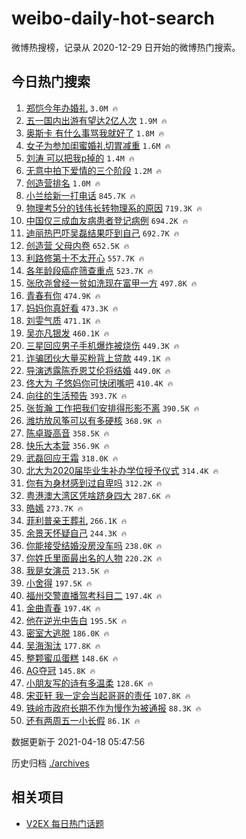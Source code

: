 # weibo-daily-hot-search

微博热搜榜，记录从 2020-12-29 日开始的微博热门搜索。

## 今日热门搜索

<!-- BEGIN -->

1. [郑恺今年办婚礼](https://s.weibo.com/weibo?q=%E9%83%91%E6%81%BA%E4%BB%8A%E5%B9%B4%E5%8A%9E%E5%A9%9A%E7%A4%BC&Refer=top) `3.0M 🔥`
1. [五一国内出游有望达2亿人次](https://s.weibo.com/weibo?q=%23%E4%BA%94%E4%B8%80%E5%9B%BD%E5%86%85%E5%87%BA%E6%B8%B8%E6%9C%89%E6%9C%9B%E8%BE%BE2%E4%BA%BF%E4%BA%BA%E6%AC%A1%23&Refer=top) `1.9M 🔥`
1. [奥斯卡 有什么事骂我就好了](https://s.weibo.com/weibo?q=%E5%A5%A5%E6%96%AF%E5%8D%A1%20%E6%9C%89%E4%BB%80%E4%B9%88%E4%BA%8B%E9%AA%82%E6%88%91%E5%B0%B1%E5%A5%BD%E4%BA%86&Refer=top) `1.8M 🔥`
1. [女子为参加闺蜜婚礼切胃减重](https://s.weibo.com/weibo?q=%23%E5%A5%B3%E5%AD%90%E4%B8%BA%E5%8F%82%E5%8A%A0%E9%97%BA%E8%9C%9C%E5%A9%9A%E7%A4%BC%E5%88%87%E8%83%83%E5%87%8F%E9%87%8D%23&Refer=top) `1.6M 🔥`
1. [刘涛 可以把我p掉的](https://s.weibo.com/weibo?q=%E5%88%98%E6%B6%9B%20%E5%8F%AF%E4%BB%A5%E6%8A%8A%E6%88%91p%E6%8E%89%E7%9A%84&Refer=top) `1.4M 🔥`
1. [无意中拍下爱情的三个阶段](https://s.weibo.com/weibo?q=%23%E6%97%A0%E6%84%8F%E4%B8%AD%E6%8B%8D%E4%B8%8B%E7%88%B1%E6%83%85%E7%9A%84%E4%B8%89%E4%B8%AA%E9%98%B6%E6%AE%B5%23&Refer=top) `1.2M 🔥`
1. [创造营排名](https://s.weibo.com/weibo?q=%E5%88%9B%E9%80%A0%E8%90%A5%E6%8E%92%E5%90%8D&Refer=top) `1.0M 🔥`
1. [小兰给新一打电话](https://s.weibo.com/weibo?q=%23%E5%B0%8F%E5%85%B0%E7%BB%99%E6%96%B0%E4%B8%80%E6%89%93%E7%94%B5%E8%AF%9D%23&Refer=top) `845.7K 🔥`
1. [物理考5分的钱伟长转物理系的原因](https://s.weibo.com/weibo?q=%23%E7%89%A9%E7%90%86%E8%80%835%E5%88%86%E7%9A%84%E9%92%B1%E4%BC%9F%E9%95%BF%E8%BD%AC%E7%89%A9%E7%90%86%E7%B3%BB%E7%9A%84%E5%8E%9F%E5%9B%A0%23&Refer=top) `719.3K 🔥`
1. [中国仅三成血友病患者登记病例](https://s.weibo.com/weibo?q=%23%E4%B8%AD%E5%9B%BD%E4%BB%85%E4%B8%89%E6%88%90%E8%A1%80%E5%8F%8B%E7%97%85%E6%82%A3%E8%80%85%E7%99%BB%E8%AE%B0%E7%97%85%E4%BE%8B%23&Refer=top) `694.2K 🔥`
1. [迪丽热巴吓吴磊结果吓到自己](https://s.weibo.com/weibo?q=%23%E8%BF%AA%E4%B8%BD%E7%83%AD%E5%B7%B4%E5%90%93%E5%90%B4%E7%A3%8A%E7%BB%93%E6%9E%9C%E5%90%93%E5%88%B0%E8%87%AA%E5%B7%B1%23&Refer=top) `692.7K 🔥`
1. [创造营 父母内卷](https://s.weibo.com/weibo?q=%E5%88%9B%E9%80%A0%E8%90%A5%20%E7%88%B6%E6%AF%8D%E5%86%85%E5%8D%B7&Refer=top) `652.5K 🔥`
1. [利路修第十不太开心](https://s.weibo.com/weibo?q=%23%E5%88%A9%E8%B7%AF%E4%BF%AE%E7%AC%AC%E5%8D%81%E4%B8%8D%E5%A4%AA%E5%BC%80%E5%BF%83%23&Refer=top) `557.7K 🔥`
1. [各年龄段癌症筛查重点](https://s.weibo.com/weibo?q=%23%E5%90%84%E5%B9%B4%E9%BE%84%E6%AE%B5%E7%99%8C%E7%97%87%E7%AD%9B%E6%9F%A5%E9%87%8D%E7%82%B9%23&Refer=top) `523.7K 🔥`
1. [张欣尧曾经一贫如洗现在富甲一方](https://s.weibo.com/weibo?q=%23%E5%BC%A0%E6%AC%A3%E5%B0%A7%E6%9B%BE%E7%BB%8F%E4%B8%80%E8%B4%AB%E5%A6%82%E6%B4%97%E7%8E%B0%E5%9C%A8%E5%AF%8C%E7%94%B2%E4%B8%80%E6%96%B9%23&Refer=top) `497.8K 🔥`
1. [青春有你](https://s.weibo.com/weibo?q=%E9%9D%92%E6%98%A5%E6%9C%89%E4%BD%A0&Refer=top) `474.9K 🔥`
1. [妈妈你真好看](https://s.weibo.com/weibo?q=%E5%A6%88%E5%A6%88%E4%BD%A0%E7%9C%9F%E5%A5%BD%E7%9C%8B&Refer=top) `473.3K 🔥`
1. [刘雯气质](https://s.weibo.com/weibo?q=%23%E5%88%98%E9%9B%AF%E6%B0%94%E8%B4%A8%23&Refer=top) `471.1K 🔥`
1. [吴亦凡银发](https://s.weibo.com/weibo?q=%E5%90%B4%E4%BA%A6%E5%87%A1%E9%93%B6%E5%8F%91&Refer=top) `460.1K 🔥`
1. [三星回应男子手机爆炸被烧伤](https://s.weibo.com/weibo?q=%E4%B8%89%E6%98%9F%E5%9B%9E%E5%BA%94%E7%94%B7%E5%AD%90%E6%89%8B%E6%9C%BA%E7%88%86%E7%82%B8%E8%A2%AB%E7%83%A7%E4%BC%A4&Refer=top) `449.3K 🔥`
1. [诈骗团伙大量买粉背上贷款](https://s.weibo.com/weibo?q=%23%E8%AF%88%E9%AA%97%E5%9B%A2%E4%BC%99%E5%A4%A7%E9%87%8F%E4%B9%B0%E7%B2%89%E8%83%8C%E4%B8%8A%E8%B4%B7%E6%AC%BE%23&Refer=top) `449.1K 🔥`
1. [导演透露陈乔恩艾伦将结婚](https://s.weibo.com/weibo?q=%23%E5%AF%BC%E6%BC%94%E9%80%8F%E9%9C%B2%E9%99%88%E4%B9%94%E6%81%A9%E8%89%BE%E4%BC%A6%E5%B0%86%E7%BB%93%E5%A9%9A%23&Refer=top) `449.0K 🔥`
1. [佟大为 子悠妈你可快闭嘴吧](https://s.weibo.com/weibo?q=%E4%BD%9F%E5%A4%A7%E4%B8%BA%20%E5%AD%90%E6%82%A0%E5%A6%88%E4%BD%A0%E5%8F%AF%E5%BF%AB%E9%97%AD%E5%98%B4%E5%90%A7&Refer=top) `410.4K 🔥`
1. [向往的生活预告](https://s.weibo.com/weibo?q=%E5%90%91%E5%BE%80%E7%9A%84%E7%94%9F%E6%B4%BB%E9%A2%84%E5%91%8A&Refer=top) `393.7K 🔥`
1. [张哲瀚 工作把我们安排得形影不离](https://s.weibo.com/weibo?q=%E5%BC%A0%E5%93%B2%E7%80%9A%20%E5%B7%A5%E4%BD%9C%E6%8A%8A%E6%88%91%E4%BB%AC%E5%AE%89%E6%8E%92%E5%BE%97%E5%BD%A2%E5%BD%B1%E4%B8%8D%E7%A6%BB&Refer=top) `390.5K 🔥`
1. [潍坊放风筝可以有多硬核](https://s.weibo.com/weibo?q=%23%E6%BD%8D%E5%9D%8A%E6%94%BE%E9%A3%8E%E7%AD%9D%E5%8F%AF%E4%BB%A5%E6%9C%89%E5%A4%9A%E7%A1%AC%E6%A0%B8%23&Refer=top) `368.9K 🔥`
1. [陈卓璇高音](https://s.weibo.com/weibo?q=%E9%99%88%E5%8D%93%E7%92%87%E9%AB%98%E9%9F%B3&Refer=top) `358.5K 🔥`
1. [快乐大本营](https://s.weibo.com/weibo?q=%E5%BF%AB%E4%B9%90%E5%A4%A7%E6%9C%AC%E8%90%A5&Refer=top) `356.9K 🔥`
1. [武磊回应王霜](https://s.weibo.com/weibo?q=%E6%AD%A6%E7%A3%8A%E5%9B%9E%E5%BA%94%E7%8E%8B%E9%9C%9C&Refer=top) `318.0K 🔥`
1. [北大为2020届毕业生补办学位授予仪式](https://s.weibo.com/weibo?q=%23%E5%8C%97%E5%A4%A7%E4%B8%BA2020%E5%B1%8A%E6%AF%95%E4%B8%9A%E7%94%9F%E8%A1%A5%E5%8A%9E%E5%AD%A6%E4%BD%8D%E6%8E%88%E4%BA%88%E4%BB%AA%E5%BC%8F%23&Refer=top) `314.4K 🔥`
1. [你有为身材感到过自卑吗](https://s.weibo.com/weibo?q=%23%E4%BD%A0%E6%9C%89%E4%B8%BA%E8%BA%AB%E6%9D%90%E6%84%9F%E5%88%B0%E8%BF%87%E8%87%AA%E5%8D%91%E5%90%97%23&Refer=top) `312.2K 🔥`
1. [粤港澳大湾区凭啥跻身四大](https://s.weibo.com/weibo?q=%E7%B2%A4%E6%B8%AF%E6%BE%B3%E5%A4%A7%E6%B9%BE%E5%8C%BA%E5%87%AD%E5%95%A5%E8%B7%BB%E8%BA%AB%E5%9B%9B%E5%A4%A7&Refer=top) `287.6K 🔥`
1. [皓嫣](https://s.weibo.com/weibo?q=%E7%9A%93%E5%AB%A3&Refer=top) `273.7K 🔥`
1. [菲利普亲王葬礼](https://s.weibo.com/weibo?q=%E8%8F%B2%E5%88%A9%E6%99%AE%E4%BA%B2%E7%8E%8B%E8%91%AC%E7%A4%BC&Refer=top) `266.1K 🔥`
1. [余景天怀疑自己](https://s.weibo.com/weibo?q=%23%E4%BD%99%E6%99%AF%E5%A4%A9%E6%80%80%E7%96%91%E8%87%AA%E5%B7%B1%23&Refer=top) `244.3K 🔥`
1. [你能接受结婚没房没车吗](https://s.weibo.com/weibo?q=%23%E4%BD%A0%E8%83%BD%E6%8E%A5%E5%8F%97%E7%BB%93%E5%A9%9A%E6%B2%A1%E6%88%BF%E6%B2%A1%E8%BD%A6%E5%90%97%23&Refer=top) `238.0K 🔥`
1. [你姓氏里面最出名的人物](https://s.weibo.com/weibo?q=%23%E4%BD%A0%E5%A7%93%E6%B0%8F%E9%87%8C%E9%9D%A2%E6%9C%80%E5%87%BA%E5%90%8D%E7%9A%84%E4%BA%BA%E7%89%A9%23&Refer=top) `220.2K 🔥`
1. [我是女演员](https://s.weibo.com/weibo?q=%E6%88%91%E6%98%AF%E5%A5%B3%E6%BC%94%E5%91%98&Refer=top) `213.5K 🔥`
1. [小舍得](https://s.weibo.com/weibo?q=%E5%B0%8F%E8%88%8D%E5%BE%97&Refer=top) `197.5K 🔥`
1. [福州交警直播驾考科目二](https://s.weibo.com/weibo?q=%23%E7%A6%8F%E5%B7%9E%E4%BA%A4%E8%AD%A6%E7%9B%B4%E6%92%AD%E9%A9%BE%E8%80%83%E7%A7%91%E7%9B%AE%E4%BA%8C%23&Refer=top) `197.4K 🔥`
1. [金曲青春](https://s.weibo.com/weibo?q=%E9%87%91%E6%9B%B2%E9%9D%92%E6%98%A5&Refer=top) `197.4K 🔥`
1. [他在逆光中告白](https://s.weibo.com/weibo?q=%E4%BB%96%E5%9C%A8%E9%80%86%E5%85%89%E4%B8%AD%E5%91%8A%E7%99%BD&Refer=top) `195.5K 🔥`
1. [密室大逃脱](https://s.weibo.com/weibo?q=%E5%AF%86%E5%AE%A4%E5%A4%A7%E9%80%83%E8%84%B1&Refer=top) `186.0K 🔥`
1. [吴海淘汰](https://s.weibo.com/weibo?q=%E5%90%B4%E6%B5%B7%E6%B7%98%E6%B1%B0&Refer=top) `177.8K 🔥`
1. [整颗蜜瓜蛋糕](https://s.weibo.com/weibo?q=%23%E6%95%B4%E9%A2%97%E8%9C%9C%E7%93%9C%E8%9B%8B%E7%B3%95%23&Refer=top) `148.6K 🔥`
1. [AG夺冠](https://s.weibo.com/weibo?q=AG%E5%A4%BA%E5%86%A0&Refer=top) `145.8K 🔥`
1. [小朋友写的诗有多温柔](https://s.weibo.com/weibo?q=%23%E5%B0%8F%E6%9C%8B%E5%8F%8B%E5%86%99%E7%9A%84%E8%AF%97%E6%9C%89%E5%A4%9A%E6%B8%A9%E6%9F%94%23&Refer=top) `128.6K 🔥`
1. [宋亚轩 我一定会当起哥哥的责任](https://s.weibo.com/weibo?q=%E5%AE%8B%E4%BA%9A%E8%BD%A9%20%E6%88%91%E4%B8%80%E5%AE%9A%E4%BC%9A%E5%BD%93%E8%B5%B7%E5%93%A5%E5%93%A5%E7%9A%84%E8%B4%A3%E4%BB%BB&Refer=top) `107.8K 🔥`
1. [铁岭市政府长期不作为慢作为被通报](https://s.weibo.com/weibo?q=%23%E9%93%81%E5%B2%AD%E5%B8%82%E6%94%BF%E5%BA%9C%E9%95%BF%E6%9C%9F%E4%B8%8D%E4%BD%9C%E4%B8%BA%E6%85%A2%E4%BD%9C%E4%B8%BA%E8%A2%AB%E9%80%9A%E6%8A%A5%23&Refer=top) `88.3K 🔥`
1. [还有两周五一小长假](https://s.weibo.com/weibo?q=%23%E8%BF%98%E6%9C%89%E4%B8%A4%E5%91%A8%E4%BA%94%E4%B8%80%E5%B0%8F%E9%95%BF%E5%81%87%23&Refer=top) `86.1K 🔥`

数据更新于 2021-04-18 05:47:56

<!-- END -->

历史归档 [./archives](./archives)

## 相关项目

- [V2EX 每日热门话题](https://github.com/boojack/v2ex-daily-hot-topic)
